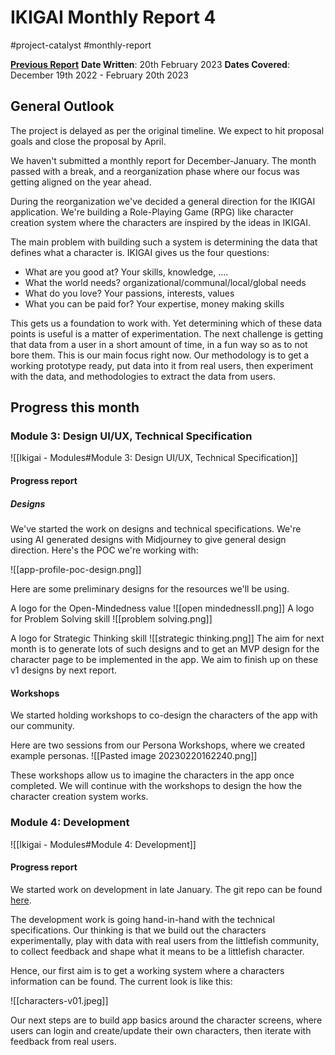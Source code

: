 # IKIGAI Monthly Report 4
#project-catalyst #monthly-report

[**Previous Report**](https://docs.google.com/document/d/1CY0Us8l3fAeIZZLcCocXRr6qvEH9fAaSB1LvaKheOQA/edit)
**Date Written**: 20th February 2023
**Dates Covered**: December 19th 2022 - February 20th 2023

## General Outlook
The project is delayed as per the original timeline. We expect to hit proposal goals and close the proposal by April.

We haven't submitted a monthly report for December-January. The month passed with a break, and a reorganization phase where our focus was getting aligned on the year ahead. 

During the reorganization we've decided a general direction for the IKIGAI application. We're building a Role-Playing Game (RPG) like character creation system where the characters are inspired by the ideas in IKIGAI. 

The main problem with building such a system is determining the data that defines what a character is. IKIGAI gives us the four questions:
- What are you good at? Your skills, knowledge, ....
- What the world needs? organizational/communal/local/global needs
- What do you love? Your passions, interests, values
- What you can be paid for? Your expertise, money making skills

This gets us a foundation to work with. Yet determining which of these data points is useful is a matter of experimentation. The next challenge is getting that data from a user in a short amount of time, in a fun way so as to not bore them. This is our main focus right now. Our methodology is to get a working prototype ready, put data into it from real users, then experiment with the data, and methodologies to extract the data from users.

## Progress this month

### Module 3: Design UI/UX, Technical Specification
![[Ikigai - Modules#Module 3: Design UI/UX, Technical Specification]]

#### Progress report

##### Designs
We've started the work on designs and technical specifications. We're using AI generated designs with Midjourney to give general design direction. Here's the POC we're working with:

![[app-profile-poc-design.png]]

Here are some preliminary designs for the resources we'll be using.

A logo for the Open-Mindedness value
![[open mindednessII.png]]
A logo for Problem Solving skill
![[problem solving.png]]

A logo for Strategic Thinking skill
![[strategic thinking.png]]
The aim for next month is to generate lots of such designs and to get an MVP design for the character page to be implemented in the app. We aim to finish up on these v1 designs by next report.

#### Workshops
We started holding workshops to co-design the characters of the app with our community.

Here are two sessions from our Persona Workshops, where we created example personas.
![[Pasted image 20230220162240.png]]

These workshops allow us to imagine the characters in the app once completed. We will continue with the workshops to design the how the character creation system works.

### Module 4: Development
![[Ikigai - Modules#Module 4: Development]]

#### Progress report
We started work on development in late January. The git repo can be found [here](https://github.com/littlefish-foundation/ikigai).

The development work is going hand-in-hand with the technical specifications. Our thinking is that we build out the characters experimentally, play with data with real users from the littlefish community, to collect feedback and shape what it means to be a littlefish character. 

Hence, our first aim is to get a working system where a characters information can be found. The current look is like this:

![[characters-v01.jpeg]]

Our next steps are to build app basics around the character screens, where users can login and create/update their own characters, then iterate with feedback from real users.


